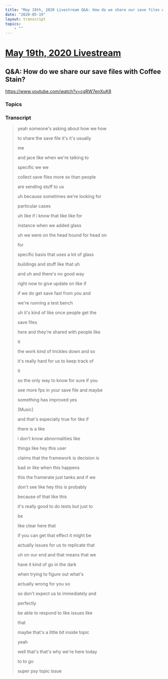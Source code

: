 ```yaml
---
title: "May 19th, 2020 Livestream Q&A: How do we share our save files with Coffee Stain?"
date: "2020-05-19"
layout: transcript
topics:
    - ""
---
```

# [May 19th, 2020 Livestream](../2020-05-19.md)
## Q&A: How do we share our save files with Coffee Stain?
https://www.youtube.com/watch?v=cgRW7enXuK8

### Topics


### Transcript

> yeah someone's asking about how we how
> 
> to share the save file it's it's usually
> 
> me
> 
> and jace like when we're talking to
> 
> specific we we
> 
> collect save files more so than people
> 
> are sending stuff to us
> 
> uh because sometimes we're looking for
> 
> particular cases
> 
> uh like if i know that like like for
> 
> instance when we added glass
> 
> uh we were on the head hound for head on
> 
> for
> 
> specific basis that uses a lot of glass
> 
> buildings and stuff like that uh
> 
> and uh and there's no good way
> 
> right now to give update on like if
> 
> if we do get save fast from you and
> 
> we're running a test bench
> 
> uh it's kind of like once people get the
> 
> save files
> 
> here and they're shared with people like
> 
> it
> 
> the work kind of trickles down and so
> 
> it's really hard for us to keep track of
> 
> it
> 
> so the only way to know for sure if you
> 
> see more fps in your save file and maybe
> 
> something has improved yes
> 
> [Music]
> 
> and that's especially true for like if
> 
> there is a like
> 
> i don't know abnormalities like
> 
> things like hey this user
> 
> claims that the framework is decision is
> 
> bad or like when this happens
> 
> this the framerate just tanks and if we
> 
> don't see like hey this is probably
> 
> because of that like this
> 
> it's really good to do tests but just to
> 
> be
> 
> like clear here that
> 
> if you can get that effect it might be
> 
> actually issues for us to replicate that
> 
> uh on our end and that means that we
> 
> have it kind of go in the dark
> 
> when trying to figure out what's
> 
> actually wrong for you so
> 
> so don't expect us to immediately and
> 
> perfectly
> 
> be able to respond to like issues like
> 
> that
> 
> maybe that's a little bit inside topic
> 
> yeah
> 
> well that's that's why we're here today
> 
> to to go
> 
> super psy topic issue
> 
